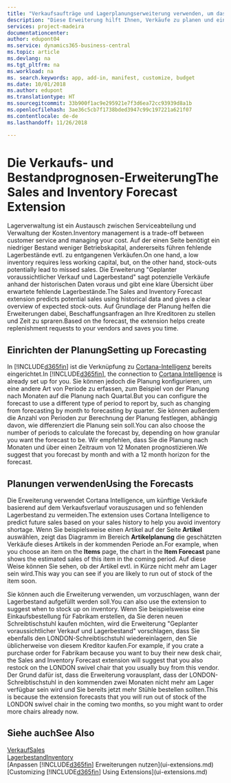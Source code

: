 ```yaml
---
title: "Verkaufsaufträge und Lagerplanungserweiterung verwenden, um das Lager zu verwalten | Microsoft Docs"
description: "Diese Erweiterung hilft Ihnen, Verkäufe zu planen und eine klare Übersicht über erwartete fehlende Lagerbestände zu erhalten und hilft Ihnen sogar dabei, Lagerauffüllungsanfragen an Verkäufer zu stellen."
services: project-madeira
documentationcenter: 
author: edupont04
ms.service: dynamics365-business-central
ms.topic: article
ms.devlang: na
ms.tgt_pltfrm: na
ms.workload: na
ms. search.keywords: app, add-in, manifest, customize, budget
ms.date: 10/01/2018
ms.author: edupont
ms.translationtype: HT
ms.sourcegitcommit: 33b900f1ac9e295921e7f3d6ea72cc93939d8a1b
ms.openlocfilehash: 3ae36c5cb7f1738bded3947c99c197221a621f07
ms.contentlocale: de-de
ms.lasthandoff: 11/26/2018

---
```

# <a name="the-sales-and-inventory-forecast-extension"></a><span data-ttu-id="bb53f-103">Die Verkaufs- und Bestandprognosen-Erweiterung</span><span class="sxs-lookup"><span data-stu-id="bb53f-103">The Sales and Inventory Forecast Extension</span></span>
<span data-ttu-id="bb53f-104">Lagerverwaltung ist ein Austausch zwischen Serviceabteilung und Verwaltung der Kosten.</span><span class="sxs-lookup"><span data-stu-id="bb53f-104">Inventory management is a trade-off between customer service and managing your cost.</span></span> <span data-ttu-id="bb53f-105">Auf der einen Seite benötigt ein niedriger Bestand weniger Betriebskapital, andererseits führen fehlende Lagerbestände evtl. zu entgangenen Verkäufen.</span><span class="sxs-lookup"><span data-stu-id="bb53f-105">On one hand, a low inventory requires less working capital, but, on the other hand, stock-outs potentially lead to missed sales.</span></span> <span data-ttu-id="bb53f-106">Die Erweiterung "Geplanter voraussichtlicher Verkauf und Lagerbestand" sagt potenzielle Verkäufe anhand der historischen Daten voraus und gibt eine klare Übersicht über erwartete fehlende Lagerbestände.</span><span class="sxs-lookup"><span data-stu-id="bb53f-106">The Sales and Inventory Forecast extension predicts potential sales using historical data and gives a clear overview of expected stock-outs.</span></span> <span data-ttu-id="bb53f-107">Auf Grundlage der Planung helfen die Erweiterungen dabei, Beschaffungsanfragen an Ihre Kreditoren zu stellen und Zeit zu spraren.</span><span class="sxs-lookup"><span data-stu-id="bb53f-107">Based on the forecast, the extension helps create replenishment requests to your vendors and saves you time.</span></span>  

## <a name="setting-up-forecasting"></a><span data-ttu-id="bb53f-108">Einrichten der Planung</span><span class="sxs-lookup"><span data-stu-id="bb53f-108">Setting up Forecasting</span></span>
<span data-ttu-id="bb53f-109">In [!INCLUDE[d365fin](includes/d365fin_md.md)] ist die Verknüpfung zu [Cortana-Intelligenz](https://www.microsoft.com/en-us/cloud-platform/what-is-cortana-intelligence-suite) bereits eingerichtet.</span><span class="sxs-lookup"><span data-stu-id="bb53f-109">In [!INCLUDE[d365fin](includes/d365fin_md.md)], the connection to [Cortana Intelligence](https://www.microsoft.com/en-us/cloud-platform/what-is-cortana-intelligence-suite) is already set up for you.</span></span> <span data-ttu-id="bb53f-110">Sie können jedoch die Planung konfigurieren, um eine andere Art von Periode zu erfassen, zum Beispiel von der Planung nach Monaten auf die Planung nach Quartal.</span><span class="sxs-lookup"><span data-stu-id="bb53f-110">But you can configure the forecast to use a different type of period to report by, such as changing from forecasting by month to forecasting by quarter.</span></span> <span data-ttu-id="bb53f-111">Sie können außerdem die Anzahl von Perioden zur Berechnung der Planung festlegen, abhängig davon, wie differenziert die Planung sein soll.</span><span class="sxs-lookup"><span data-stu-id="bb53f-111">You can also choose the number of periods to calculate the forecast by, depending on how granular you want the forecast to be.</span></span> <span data-ttu-id="bb53f-112">Wir empfehlen, dass Sie die Planung nach Monaten und über einen Zeitraum von 12 Monaten prognostizieren.</span><span class="sxs-lookup"><span data-stu-id="bb53f-112">We suggest that you forecast by month and with a 12 month horizon for the forecast.</span></span>  

## <a name="using-the-forecasts"></a><span data-ttu-id="bb53f-113">Planungen verwenden</span><span class="sxs-lookup"><span data-stu-id="bb53f-113">Using the Forecasts</span></span>
<span data-ttu-id="bb53f-114">Die Erweiterung verwendet Cortana Intelligence, um künftige Verkäufe basierend auf dem Verkaufsverlauf vorauszusagen und so fehlenden Lagerbestand zu vermeiden.</span><span class="sxs-lookup"><span data-stu-id="bb53f-114">The extension uses Cortana Intelligence to predict future sales based on your sales history to help you avoid inventory shortage.</span></span> <span data-ttu-id="bb53f-115">Wenn Sie beispielsweise einen Artikel auf der Seite **Artikel** auswählen, zeigt das Diagramm im Bereich **Artikelplanung** die geschätzten Verkäufe dieses Artikels in der kommenden Periode an.</span><span class="sxs-lookup"><span data-stu-id="bb53f-115">For example, when you choose an item on the **Items** page, the chart in the **Item Forecast** pane shows the estimated sales of this item in the coming period.</span></span> <span data-ttu-id="bb53f-116">Auf diese Weise können Sie sehen, ob der Artikel evtl. in Kürze nicht mehr am Lager sein wird.</span><span class="sxs-lookup"><span data-stu-id="bb53f-116">This way you can see if you are likely to run out of stock of the item soon.</span></span>  

<span data-ttu-id="bb53f-117">Sie können auch die Erweiterung verwenden, um vorzuschlagen, wann der Lagerbestand aufgefüllt werden soll.</span><span class="sxs-lookup"><span data-stu-id="bb53f-117">You can also use the extension to suggest when to stock up on inventory.</span></span> <span data-ttu-id="bb53f-118">Wenn Sie beispielsweise eine Einkaufsbestellung für Fabrikam erstellen, da Sie deren neuen Schreibtischstuhl kaufen möchten, wird die Erweiterung "Geplanter voraussichtlicher Verkauf und Lagerbestand" vorschlagen, dass Sie ebenfalls den LONDON-Schreibtischstuhl wiedereinlagern, den Sie üblicherweise von diesem Kreditor kaufen.</span><span class="sxs-lookup"><span data-stu-id="bb53f-118">For example, if you crate a purchase order for Fabrikam because you want to buy their new desk chair, the Sales and Inventory Forecast extension will suggest that you also restock on the LONDON swivel chair that you usually buy from this vendor.</span></span> <span data-ttu-id="bb53f-119">Der Grund dafür ist, dass die Erweiterung vorausplant, dass der LONDON-Schreibtischstuhl in den kommenden zwei Monaten nicht mehr am Lager verfügbar sein wird und Sie bereits jetzt mehr Stühle bestellen sollten.</span><span class="sxs-lookup"><span data-stu-id="bb53f-119">This is because the extension forecasts that you will run out of stock of the LONDON swivel chair in the coming two months, so you might want to order more chairs already now.</span></span>  

## <a name="see-also"></a><span data-ttu-id="bb53f-120">Siehe auch</span><span class="sxs-lookup"><span data-stu-id="bb53f-120">See Also</span></span>
[<span data-ttu-id="bb53f-121">Verkauf</span><span class="sxs-lookup"><span data-stu-id="bb53f-121">Sales</span></span>](sales-manage-sales.md)  
[<span data-ttu-id="bb53f-122">Lagerbestand</span><span class="sxs-lookup"><span data-stu-id="bb53f-122">Inventory</span></span>](inventory-manage-inventory.md)  
<span data-ttu-id="bb53f-123">[Anpassen [!INCLUDE[d365fin](includes/d365fin_md.md)] Erweiterungen nutzen](ui-extensions.md)</span><span class="sxs-lookup"><span data-stu-id="bb53f-123">[Customizing [!INCLUDE[d365fin](includes/d365fin_md.md)] Using Extensions](ui-extensions.md)</span></span>  

